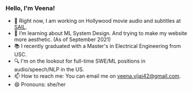 ### Hello, I'm Veena!

- 🔭 Right now, I am working on Hollywood movie audio and subtitles at [SAIL](https://sail.usc.edu/).
- 🌱 I’m learning about ML System Design. And trying to make my website more aesthetic. (As of September 2021)
- :books: I recently graduated with a Master's in Electrical Engineering from USC.
- :mag: I'm on the lookout for full-time SWE/ML positions in audio/speech/NLP in the US.
- 📫 How to reach me: You can email me on <veena.vijai42@gmail.com>.
- 😄 Pronouns: she/her

<!--
**veenavijai/veenavijai** is a ✨ _special_ ✨ repository because its `README.md` (this file) appears on your GitHub profile.

Here are some ideas to get you started:

- 🔭 I’m currently working on ...
- 🌱 I’m currently learning ...
- 👯 I’m looking to collaborate on ...
- 🤔 I’m looking for help with ...
- 💬 Ask me about ...
- 📫 How to reach me: ...
- 😄 Pronouns: ...
- ⚡ Fun fact: ...
-->
